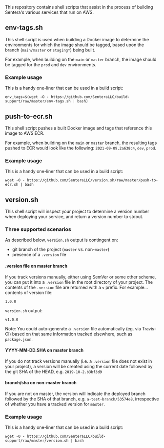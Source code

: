 This repository contains shell scripts that assist in the process of building Sentera's various services that run on AWS.

## env-tags.sh
This shell script is used when building a Docker image to determine the environments for which the image should be tagged, based upon the branch (`main/master` or `staging*`) being built.

For example, when building on the `main` or `master` branch, the image should be tagged for the `prod` and `dev` environments.

### Example usage
This is a handy one-liner that can be used in a build script:
``` shell
env_tags=$(wget -O - https://github.com/SenteraLLC/build-support/raw/master/env-tags.sh | bash)
```

## push-to-ecr.sh
This shell script pushes a built Docker image and tags that reference this image to AWS ECR.

For example, when building on the `main` or `master` branch, the resulting tags pushed to ECR would look like the following: `2021-09-09.2a638c4`, `dev`, `prod`.

### Example usage
This is a handy one-liner that can be used in a build script:
``` shell
wget -O - https://github.com/SenteraLLC/version.sh/raw/master/push-to-ecr.sh | bash
```

## version.sh
This shell script will inspect your project to determine a version
number when deploying your service, and return a version number to
stdout.

### Three supported scenarios
As described below, `version.sh` output is contingent on:
- git branch of the project (`master` vs. non-`master`)
- presence of a `.version` file

#### .version file on master branch
If you track versions manually, either using SemVer or some other
scheme, you can put it into a `.version` file in the root directory of
your project. The contents of the `.version` file are returned with
a `v` prefix. For example... contents of version file:
```
1.0.0
```

`version.sh` output:

```
v1.0.0
```

Note: You could auto-generate a `.version` file automatically (eg. via
Travis-CI) based on that same information tracked elsewhere, such as
`package.json`.

#### YYYY-MM-DD.SHA on master branch
If you do not track versions manually (i.e. a `.version` file does not
exist in your project), a version will be created using the current
date followed by the git SHA of the HEAD, e.g. `2019-10-2.b3bf3d9`

#### branch/sha on non-master branch
If you are not on master, the version will indicate the deployed
branch followed by the SHA of that branch,
e.g. `a-test-branch/53574e8`, irrespective of whether you have a
tracked version for `master`.

### Example usage
This is a handy one-liner that can be used in a build script:
``` shell
wget -O - https://github.com/SenteraLLC/build-support/raw/master/version.sh | bash
```

